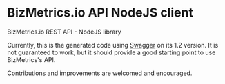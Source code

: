 # BizMetrics.io API NodeJS client
BizMetrics.io REST API - NodeJS library 

Currently, this is the generated code using [Swagger](https://github.com/swagger-api/) on its 1.2 version. It is not guaranteed to work, but it should provide a good starting point to use BizMetrics's API.

Contributions and improvements are welcomed and encouraged.
